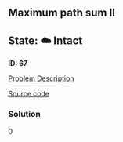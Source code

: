 ## Maximum path sum II

## State: :cloud: **Intact**

**ID: 67**

[Problem Description](https://projecteuler.net/problem=67)

[Source code](main.cpp)

### Solution
0